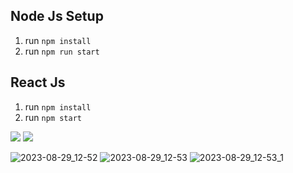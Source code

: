 
## Node Js Setup 
1. run `npm install` 
2. run `npm run start`

## React Js 
1. run `npm install`
2. run `npm start`


<img src="https://raw.githubusercontent.com/KishanV/Squre-Mate-Game-Stage-Editor/master/prevImg/satus.png"  />
<img src="https://github-production-user-asset-6210df.s3.amazonaws.com/132571209/263942550-4cb1ea42-e99b-4dd9-a138-78f8ac607001.png"  />


![2023-08-29_12-52](https://github.com/developer-juhi/calendar-view/assets/132571209/4cb1ea42-e99b-4dd9-a138-78f8ac607001)
![2023-08-29_12-53](https://github.com/developer-juhi/calendar-view/assets/132571209/4e855b01-b7a7-475c-b171-d591d5e2f2cd)
![2023-08-29_12-53_1](https://github.com/developer-juhi/calendar-view/assets/132571209/d7b0b42a-ead9-4317-8878-0e5504960853)
